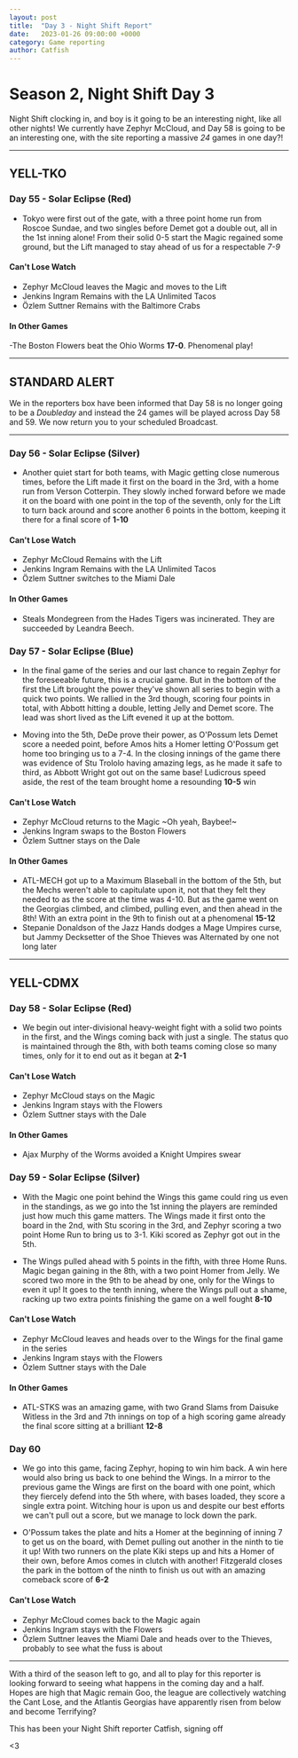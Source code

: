 ```yaml
---
layout: post
title:  "Day 3 - Night Shift Report"
date:   2023-01-26 09:00:00 +0000
category: Game reporting
author: Catfish
---
```


# Season 2, Night Shift Day 3

Night Shift clocking in, and boy is it going to be an interesting night, like all other nights! We currently have Zephyr McCloud, and Day 58 is going to be an interesting one, with the site reporting a massive *24* games in one day?!

***

## YELL-TKO
### Day 55 - Solar Eclipse (Red) 
- Tokyo were first out of the gate, with a three point home run from Roscoe Sundae, and two singles before Demet got a double out, all in the 1st inning alone! From their solid 0-5 start the Magic regained some ground, but the Lift managed to stay ahead of us for a respectable *7-9*

#### Can't Lose Watch

- Zephyr McCloud leaves the Magic and moves to the Lift
- Jenkins Ingram Remains with the LA Unlimited Tacos
- Özlem Suttner Remains with the Baltimore Crabs

#### In Other Games

-The Boston Flowers beat the Ohio Worms **17-0**. Phenomenal play!

***

## STANDARD ALERT

We in the reporters box have been informed that Day 58 is no longer going to be a *Doubleday* and instead the 24 games will be played across Day 58 and 59. We now return you to your scheduled Broadcast.

***

### Day 56 - Solar Eclipse (Silver)

- Another quiet start for both teams, with Magic getting close numerous times, before the Lift made it first on the board in the 3rd, with a home run from Verson Cotterpin. They slowly inched forward before we made it on the board with one point in the top of the seventh, only for the Lift to turn back around and score another 6 points in the bottom, keeping it there for a final score of **1-10**

#### Can't Lose Watch

- Zephyr McCloud Remains with the Lift
- Jenkins Ingram Remains with the LA Unlimited Tacos
- Özlem Suttner switches to the Miami Dale

#### In Other Games

- Steals Mondegreen from the Hades Tigers was incinerated. They are succeeded by Leandra Beech.

### Day 57 - Solar Eclipse (Blue)

- In the final game of the series and our last chance to regain Zephyr for the foreseeable future, this is a crucial game. But in the bottom of the first the Lift brought the power they've shown all series to begin with a quick two points. We rallied in the 3rd though, scoring four points in total, with Abbott hitting a double, letting Jelly and Demet score. The lead was short lived as the Lift evened it up at the bottom.

- Moving into the 5th, DeDe prove their power, as O'Possum lets Demet score a needed point, before Amos hits a Homer letting O'Possum get home too bringing us to a 7-4. In the closing innings of the game there was evidence of Stu Trololo having amazing legs, as he made it safe to third, as Abbott Wright got out on the same base! Ludicrous speed aside, the rest of the team brought home a resounding **10-5** win

#### Can't Lose Watch

- Zephyr McCloud returns to the Magic ~Oh yeah, Baybee!~
- Jenkins Ingram swaps to the Boston Flowers
- Özlem Suttner stays on the Dale

#### In Other Games

- ATL-MECH got up to a Maximum Blaseball in the bottom of the 5th, but the Mechs weren't able to capitulate upon it, not that they felt they needed to as the score at the time was 4-10. But as the game went on the Georgias climbed, and climbed, pulling even, and then ahead in the 8th! With an extra point in the 9th to finish out at a phenomenal **15-12**
- Stepanie Donaldson of the Jazz Hands dodges a Mage Umpires curse, but Jammy Decksetter of the Shoe Thieves was Alternated by one not long later

***

## YELL-CDMX

### Day 58 - Solar Eclipse (Red)

- We begin out inter-divisional heavy-weight fight with a solid two points in the first, and the Wings coming back with just a single. The status quo is maintained through the 8th, with both teams coming close so many times, only for it to end out as it began at **2-1**

#### Can't Lose Watch
- Zephyr McCloud stays on the Magic
- Jenkins Ingram stays with the Flowers
- Özlem Suttner stays with the Dale

#### In Other Games

- Ajax Murphy of the Worms avoided a Knight Umpires swear

### Day 59 - Solar Eclipse (Silver)

- With the Magic one point behind the Wings this game could ring us even in the standings, as we go into the 1st inning the players are reminded just how much this game matters. The Wings made it first onto the board in the 2nd, with Stu scoring in the 3rd, and Zephyr scoring a two point Home Run to bring us to 3-1. Kiki scored as Zephyr got out in the 5th. 

- The Wings pulled ahead with 5 points in the fifth, with three Home Runs. Magic began gaining in the 8th, with a two point Homer from Jelly. We scored two more in the 9th to be ahead by one, only for the Wings to even it up! It goes to the tenth inning, where the Wings pull out a shame, racking up two extra points finishing the game on a well fought **8-10** 

#### Can't Lose Watch
- Zephyr McCloud leaves and heads over to the Wings for the final game in the series
- Jenkins Ingram stays with the Flowers
- Özlem Suttner stays with the Dale

#### In Other Games

- ATL-STKS was an amazing game, with two Grand Slams from Daisuke Witless in the 3rd and 7th innings on top of a high scoring game already the final score sitting at a brilliant **12-8**

### Day 60

- We go into this game, facing Zephyr, hoping to win him back. A win here would also bring us back to one behind the Wings. In a mirror to the previous game the Wings are first on the board with one point, which they fiercely defend into the 5th where, with bases loaded, they score a single extra point. Witching hour is upon us and despite our best efforts we can't pull out a score, but we manage to lock down the park.

- O'Possum takes the plate and hits a Homer at the beginning of inning 7 to get us on the board, with Demet pulling out another in the ninth to tie it up! With two runners on the plate Kiki steps up and hits a Homer of their own, before Amos comes in clutch with another! Fitzgerald closes the park in the bottom of the ninth to finish us out with an amazing comeback score of **6-2**

#### Can't Lose Watch
- Zephyr McCloud comes back to the Magic again
- Jenkins Ingram stays with the Flowers
- Özlem Suttner leaves the Miami Dale and heads over to the Thieves, probably to see what the fuss is about

***

With a third of the season left to go, and all to play for this reporter is looking forward to seeing what happens in the coming day and a half. Hopes are high that Magic remain Goo, the league are collectively watching the Cant Lose, and the Atlantis Georgias have apparently risen from below and become Terrifying?

This has been your Night Shift reporter Catfish, signing off

<3
